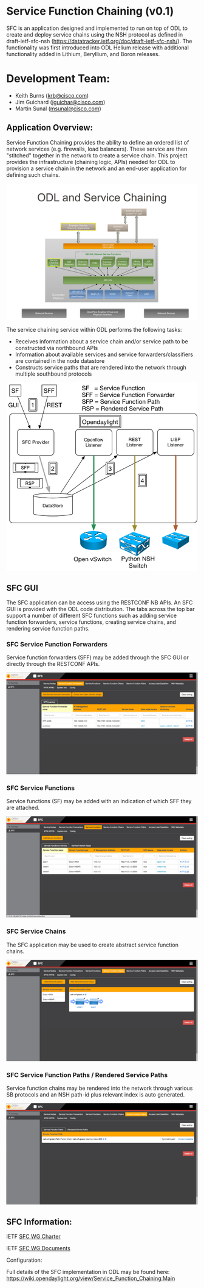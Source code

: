 # Service Function Chaining (v0.1)

SFC is an application designed and implemented to run on top of ODL to create and deploy service chains using the NSH protocol as defined in draft-ietf-sfc-nsh (https://datatracker.ietf.org/doc/draft-ietf-sfc-nsh/). The functionality was first introduced into ODL Helium release with additional functionality added in Lithium, Beryllium, and Boron releases. 

# Development Team:

* Keith Burns (krb@cisco.com)
* Jim Guichard (jguichar@cisco.com)
* Martin Sunal (msunal@cisco.com)

## Application Overview:

Service Function Chaining provides the ability to define an ordered list of network services (e.g. firewalls, load balancers). These service are then "stitched" together in the network to create a service chain. This project provides the infrastructure (chaining logic, APIs) needed for ODL to provision a service chain in the network and an end-user application for defining such chains.

![SFC Project Overview](https://github.com/CiscoDevNet/sfc-app/blob/master/images/sfc_project_overview.png)

The service chaining service within ODL performs the following tasks:
* Receives information about a service chain and/or service path to be constructed via northbound APIs
* Information about available services and service forwarders/classifiers are contained in the node datastore
* Constructs service paths that are rendered into the network through multiple southbound protocols

![SFC ODL Components](https://github.com/CiscoDevNet/sfc-app/blob/master/images/sfc_odl_components.png)

## SFC GUI
The SFC application can be access using the RESTCONF NB APIs. An SFC GUI is provided with the ODL code distribution. 
The tabs across the top bar support a number of different SFC functions such as adding service function forwarders, service functions, creating service chains, and rendering service function paths.

### SFC Service Function Forwarders
Service function forwarders (SFF) may be added through the SFC GUI or directly through the RESTCONF APIs. 

![SFC Service Function Forwarders](https://github.com/CiscoDevNet/sfc-app/blob/master/images/sfc_sff.png)

### SFC Service Functions
Service functions (SF) may be added with an indication of which SFF they are attached.

![SFC Service Functions](https://github.com/CiscoDevNet/sfc-app/blob/master/images/sfc_sf.png)

### SFC Service Chains
The SFC application may be used to create abstract service function chains.

![SFC Service Chains](https://github.com/CiscoDevNet/sfc-app/blob/master/images/sfc_sc.png)

### SFC Service Function Paths / Rendered Service Paths
Service function chains may be rendered into the network through various SB protocols and an NSH path-id plus relevant index is auto generated. 

![SFC Service Chains](https://github.com/CiscoDevNet/sfc-app/blob/master/images/sfc_sfprsp.png)

## SFC Information:

IETF [SFC WG Charter](https://datatracker.ietf.org/wg/sfc/charter/)

IETF [SFC WG Documents](https://datatracker.ietf.org/wg/sfc/documents/)


Configuration:

Full details of the SFC implementation in ODL may be found here:
https://wiki.opendaylight.org/view/Service_Function_Chaining:Main